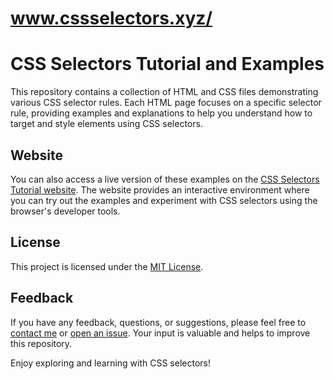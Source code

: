 # www.cssselectors.xyz/

# CSS Selectors Tutorial and Examples

This repository contains a collection of HTML and CSS files demonstrating various CSS selector rules. Each HTML page focuses on a specific selector rule, providing examples and explanations to help you understand how to target and style elements using CSS selectors.

## Website

You can also access a live version of these examples on the [CSS Selectors Tutorial website](www.cssselectors.xyz/). The website provides an interactive environment where you can try out the examples and experiment with CSS selectors using the browser's developer tools.


## License

This project is licensed under the [MIT License](LICENSE.md).

## Feedback

If you have any feedback, questions, or suggestions, please feel free to [contact me](mailto:kawsar@kawsarlog.com) or [open an issue](https://github.com/kawsarlog/CSS-Selectors-Tutorial/issues). Your input is valuable and helps to improve this repository.

Enjoy exploring and learning with CSS selectors!

